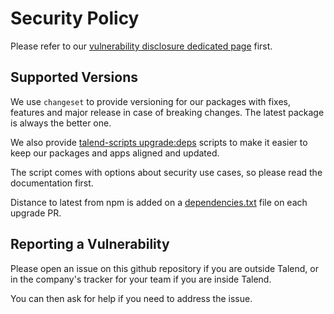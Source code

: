 # Security Policy

Please refer to our [vulnerability disclosure dedicated page](https://www.talend.com/security/vulnerability-disclosure/) first.

## Supported Versions

We use `changeset` to provide versioning for our packages with fixes, features and major release in case of breaking changes. The latest package is always the better one.

We also provide [talend-scripts upgrade:deps](./tools/upgrade-deps) scripts to make it easier to keep our packages and apps aligned and updated.

The script comes with options about security use cases, so please read the documentation first.

Distance to latest from npm is added on a [dependencies.txt](./dependencies.txt) file on each upgrade PR.

## Reporting a Vulnerability

Please open an issue on this github repository if you are outside Talend, or in the company's tracker for your team if you are inside Talend.

You can then ask for help if you need to address the issue.

